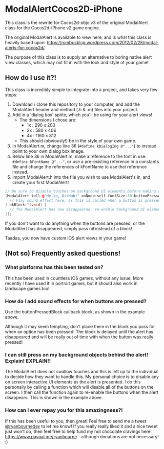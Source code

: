 # ModalAlertCocos2D-iPhone

This class is the rewrite for Cocos2d-objc v3 of the original ModalAlert class for the Cocos2d-iPhone v2 game engine.

The original ModalAlert is available to view here, and is what this class is heavily based upon: https://rombosblog.wordpress.com/2012/02/28/modal-alerts-for-cocos2d/

The purpose of this class is to supply an alternative to boring native alert view classes, which may not fit in with the look and style of your game!

## How do I use it?!

This class is incredibly simple to integrate into a project, and takes very few steps:
1. Download / clone this repository to your computer, and add the ModalAlert header and method (.h & .m) files into your project.
2. Add in a 'dialog box' sprite, which you'll be using for your alert views!
    * The dimensions I chose are:
      * 1x : 290 x 203
      * 2x : 580 x 406
      * 4x : 1160 x 812
    * This should (obviously!) be in the style of your own game.
3. In ModalAlert.m, change line 36 (`#define kDialogImg @"..."`) to instead point to your own dialog box image.
4. Below line 36 in ModalAlert.m, make a reference to the font in use: `#define kFontName @"..."`, or use a pre-existing reference in a constants file and change the references of kFontName to use that reference instead.
5. Import ModalAlert.h into the file you wish to use ModalAlert's in, and create your first ModalAlert!
```cpp 
// Be sure to disable touches on background UI elements before making a ModalAlert!
[ModalAlert tell:@"Hello, GitHub!" onNode:self fontSize:30 buttonPressedBlock:^(void) {
  // Play sound effect here, as this is called when a button is pressed!
} okBlock:^(void) {
  // The ModalAlert has now disappeared, re-enable background UI elements!
}];
```
  If you don't want to do anything when the buttons are pressed, or the ModalAlert has disappeared, simply pass nil instead of a block!
  
Taadaa, you now have custom iOS alert views in your game!

## (Not so) Frequently asked questions!

### What platforms has this been tested on?

This has been used in countless iOS games, without any issue. More recently I have used it in portrait games, but it should also work in landscape games too!

### How do I add sound effects for when buttons are pressed?

Use the buttonPressedBlock callback block, as shown in the example above.

Although it may seem tempting, don't place them in the block you pass for when an option has been pressed! The block is delayed until the alert has disappeared and will be really out of time with when the button was really pressed!

### I can still press on my background objects behind the alert! Explain! EXPLAIN!!

The ModalAlert does not swallow touches and this is left up to the individual to decide how they want to handle this. My personal choice is to disable any on screen interactive UI elements as the alert is presented. I do this personally by calling a function which will disable all of the buttons on the screen. I then call the function again to re-enable the buttons when the alert disappears. This is shown in the example above.

### How can I ever repay you for this amazingness?!

If this has been useful to you, then great! Feel free to send me a tweet [@ryanbournedev](@ryanbournedev) to let me know! If you really really liked it and a nice tweet just won't do, then feel free to help fund my hot chocolate cravings here: https://www.paypal.me/ryanbourne - although donations are not necessary! :)

